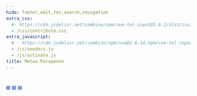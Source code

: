 ```yaml
---
hide: footer,edit,toc,search,navigation
extra_css:
  #- https://cdn.jsdelivr.net/combine/npm/vue-tel-input@5.6.2/dist/css/component.min.css,npm/vue-tel-input@5.6.2/dist/css/sprite.min.css
  - /css/contribute.css
extra_javascript:
  # - https://cdn.jsdelivr.net/combine/npm/vue@2.6.14,npm/vue-tel-input@5.6.2/dist/vue-tel-input.umd.min.js,npm/vue-resource@1.5.3/dist/vue-resource.min.js
  - /js/vendors.js
  - /js/activate.js
title: Meteo-Parapente
---
```

<h1></h1>
<script>
  const mp_form_locale = {
    locale: 'de',
    fullname: `Nachname und Vorname`,
    company: `Firma<small>(optional)</small>`,
    address: `Adresse`,
    city: `Stadt`,
    country: `Land`,
    submit: `Senden ►`,
    need_help: `Brauchst du Hilfe?`,
    email_us: `Schreiben Sie eine E-Mail an <strong>support@meteo-parapente.com</strong>`,
    error_request: `Fehler: Server nicht erreichbar. Überprüfen Sie Ihre Verbindung und versuchen Sie es noch einmal`,
    error_missing_params: `<p>ERROR: Token ist ungültig oder abgelaufen.</p><p>Wenn Sie Ihren Zugang bereits aktiviert und Ihre Rechnung per E-Mail erhalten haben, können Sie diese Meldung ignorieren.</p><p>Wenn nicht, wenden Sie sich bitte an support@meteo-parapente.com und senden Sie die folgenden Informationen:</p>`,
    form_input_error: `Fülle das Formular aus`,
    thank_you: `Danke!`,
    access_activated: `Ihr Zugang ist aktiviert`,
    download_invoice: `Bitte laden Sie die Rechnung für Ihre Unterlagen herunter:`,
    invoice: `🧾 Rechnung`,
    enjoy: `Sie können nun diese Seite schließen und Meteo-Parapente genießen.`,
    might_login: `Wenn Meteo-Parapente Sie auffordert, sich anzumelden oder dem Club beizutreten, klicken Sie auf <i>Ich bin bereits Mitglied</i> und geben Sie Ihren Zugangscode ein.`,
    last_step: `Ein letzter Schritt...`,
    enter_address: `Um Ihren Zugangscode zu aktivieren, geben Sie bitte Ihre Adresse ein.`,
    address_privacy: `Wir sind gesetzlich verpflichtet, Ihre Adresse für die Buchhaltung zu erfassen. Wir verwenden sie nicht für andere Zwecke. Sie können unsere <a href="/de/privacy/" target="_blank">Datenschutzbestimmungen</a> lesen.`,
    wait_bank: `Warten, dass die Bank die Zahlung bearbeitet...`,
    error_bank: `Etwas ist merkwürdig. Die Bank braucht zu lange, um die Zahlung zu bearbeiten. Bitte kontaktieren Sie support@meteo-parapente.com und senden Sie die folgenden Informationen :`,
    close: `Schließen`,
    go_to_mp: `Gehen Sie zu Meteo-Parapente`,
    login: `Login`,
    password: `Passwort`,
    here_is_code: `Hier ist dein Code. Verlieren Sie ihn nicht!`
  };
</script>
<div id="app">
  <p v-if="!ready"><img src="/img/load.gif" class="loading" alt="⏳ loading, please wait..." /></p>
</div>